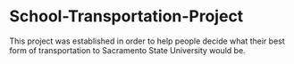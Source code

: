 # School-Transportation-Project
This project was established in order to help people decide what their best form of transportation to Sacramento State University would be. 
